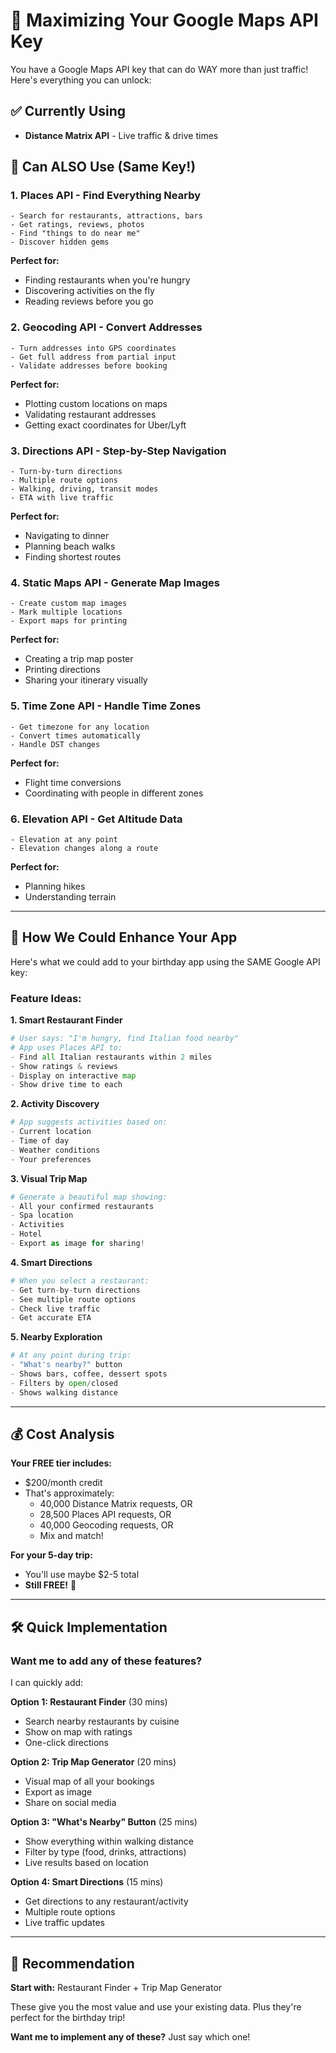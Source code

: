 # 🚀 Maximizing Your Google Maps API Key

You have a Google Maps API key that can do WAY more than just traffic! Here's everything you can unlock:

## ✅ Currently Using
- **Distance Matrix API** - Live traffic & drive times

## 🎯 Can ALSO Use (Same Key!)

### 1. **Places API** - Find Everything Nearby
```
- Search for restaurants, attractions, bars
- Get ratings, reviews, photos
- Find "things to do near me"
- Discover hidden gems
```

**Perfect for:**
- Finding restaurants when you're hungry
- Discovering activities on the fly
- Reading reviews before you go

### 2. **Geocoding API** - Convert Addresses
```
- Turn addresses into GPS coordinates
- Get full address from partial input
- Validate addresses before booking
```

**Perfect for:**
- Plotting custom locations on maps
- Validating restaurant addresses
- Getting exact coordinates for Uber/Lyft

### 3. **Directions API** - Step-by-Step Navigation
```
- Turn-by-turn directions
- Multiple route options
- Walking, driving, transit modes
- ETA with live traffic
```

**Perfect for:**
- Navigating to dinner
- Planning beach walks
- Finding shortest routes

### 4. **Static Maps API** - Generate Map Images
```
- Create custom map images
- Mark multiple locations
- Export maps for printing
```

**Perfect for:**
- Creating a trip map poster
- Printing directions
- Sharing your itinerary visually

### 5. **Time Zone API** - Handle Time Zones
```
- Get timezone for any location
- Convert times automatically
- Handle DST changes
```

**Perfect for:**
- Flight time conversions
- Coordinating with people in different zones

### 6. **Elevation API** - Get Altitude Data
```
- Elevation at any point
- Elevation changes along a route
```

**Perfect for:**
- Planning hikes
- Understanding terrain

---

## 🎨 How We Could Enhance Your App

Here's what we could add to your birthday app using the SAME Google API key:

### Feature Ideas:

**1. Smart Restaurant Finder**
```python
# User says: "I'm hungry, find Italian food nearby"
# App uses Places API to:
- Find all Italian restaurants within 2 miles
- Show ratings & reviews
- Display on interactive map
- Show drive time to each
```

**2. Activity Discovery**
```python
# App suggests activities based on:
- Current location
- Time of day
- Weather conditions
- Your preferences
```

**3. Visual Trip Map**
```python
# Generate a beautiful map showing:
- All your confirmed restaurants
- Spa location
- Activities
- Hotel
- Export as image for sharing!
```

**4. Smart Directions**
```python
# When you select a restaurant:
- Get turn-by-turn directions
- See multiple route options
- Check live traffic
- Get accurate ETA
```

**5. Nearby Exploration**
```python
# At any point during trip:
- "What's nearby?" button
- Shows bars, coffee, dessert spots
- Filters by open/closed
- Shows walking distance
```

---

## 💰 Cost Analysis

**Your FREE tier includes:**
- $200/month credit
- That's approximately:
  - 40,000 Distance Matrix requests, OR
  - 28,500 Places API requests, OR
  - 40,000 Geocoding requests, OR
  - Mix and match!

**For your 5-day trip:**
- You'll use maybe $2-5 total
- **Still FREE!** 🎉

---

## 🛠️ Quick Implementation

### Want me to add any of these features?

I can quickly add:

**Option 1: Restaurant Finder** (30 mins)
- Search nearby restaurants by cuisine
- Show on map with ratings
- One-click directions

**Option 2: Trip Map Generator** (20 mins)
- Visual map of all your bookings
- Export as image
- Share on social media

**Option 3: "What's Nearby" Button** (25 mins)
- Show everything within walking distance
- Filter by type (food, drinks, attractions)
- Live results based on location

**Option 4: Smart Directions** (15 mins)
- Get directions to any restaurant/activity
- Multiple route options
- Live traffic updates

---

## 🎯 Recommendation

**Start with:** Restaurant Finder + Trip Map Generator

These give you the most value and use your existing data. Plus they're perfect for the birthday trip!

**Want me to implement any of these?** Just say which one!
